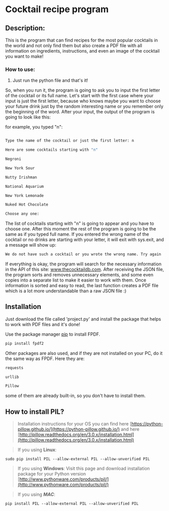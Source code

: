 
# Cocktail recipe program

  
## Description:

This is the program that can find recipes for the most popular cocktails in the world and not only find them but also create a PDF file with all information on ingredients, instructions, and even an image of the cocktail you want to make!

 ### How to use:
 1. Just run the python file and that's it!

So, when you run it, the program is going to ask you to input the first letter of the cocktail or its full name. Let's start with the first case where your input is just the first letter, because who knows maybe you want to choose your future drink just by the random interesting name or you remember only the beginning of the word. After your input, the output of the program is going to look like this:

  

for example, you typed "n":

```bash

Type the name of the cocktail or just the first letter: n

Here are some cocktails starting with "n"

Negroni

New York Sour

Nutty Irishman

National Aquarium

New York Lemonade

Nuked Hot Chocolate

Choose any one:

```

The list of cocktails starting with "n" is going to appear and you have to choose one. After this moment the rest of the program is going to be the same as if you typed full name. If you entered the wrong name of the cocktail or no drinks are starting with your letter, it will exit with sys.exit, and a message will show up:

```bash
We do not have such a cocktail or you wrote the wrong name. Try again

```

  

If everything is okay, the program will search for the necessary information in the API of this site: www.thecocktaildb.com. After receiving the JSON file, the program sorts and removes unnecessary elements, and some even copies into a separate list to make it easier to work with them. Once information is sorted and easy to read, the last function creates a PDF file which is a lot more understandable than a raw JSON file :)

  
  
  

## Installation

Just download the file called 'project.py' and install the package that helps to work with PDF files and it's done!

  

Use the package manager [pip](https://pip.pypa.io/en/stable/) to install FPDF.

  

```bash
pip install fpdf2
```

Other packages are also used, and if they are not installed on your PC, do it the same way as FPDF. Here they are:

  

```bash
requests

urllib

Pillow
```

some of them are already built-in, so you don't have to install them.
## How to install PIL?

> Installation instructions for your OS you can find here  [https://python-pillow.github.io/](https://python-pillow.github.io/)  and here  [http://pillow.readthedocs.org/en/3.0.x/installation.html](http://pillow.readthedocs.org/en/3.0.x/installation.html)

> If you using  **Linux**:

```
sudo pip install PIL --allow-external PIL --allow-unverified PIL

```

> If you using  **Windows**: Visit this page and download installation package for your Python version  [http://www.pythonware.com/products/pil/](http://www.pythonware.com/products/pil/)

> If you using  _**MAC**_:

```
pip install PIL --allow-external PIL --allow-unverified PIL
```
